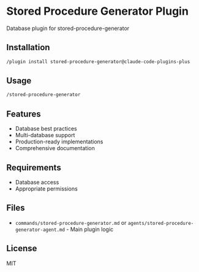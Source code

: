 # Stored Procedure Generator Plugin

Database plugin for stored-procedure-generator

## Installation

```bash
/plugin install stored-procedure-generator@claude-code-plugins-plus
```

## Usage

```bash
/stored-procedure-generator
```

## Features

- Database best practices
- Multi-database support
- Production-ready implementations
- Comprehensive documentation

## Requirements

- Database access
- Appropriate permissions

## Files

- `commands/stored-procedure-generator.md` or `agents/stored-procedure-generator-agent.md` - Main plugin logic

## License

MIT
